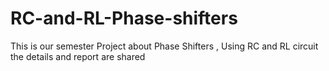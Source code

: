 # RC-and-RL-Phase-shifters
This is our semester Project about Phase Shifters , Using RC and RL circuit the details and report are shared 
